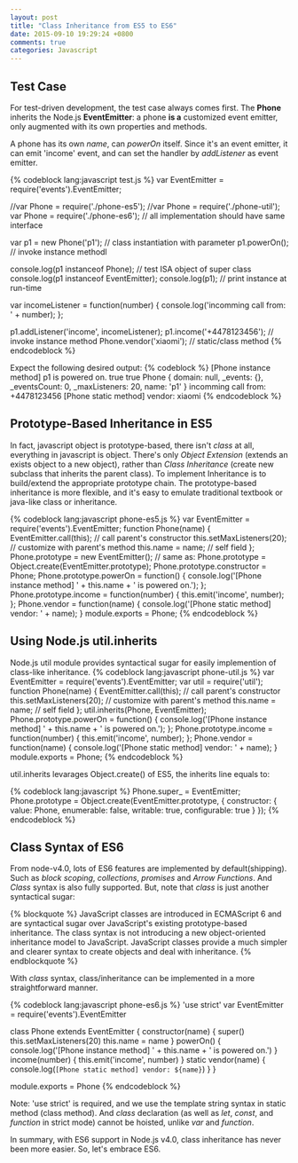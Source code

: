 ```yaml
---
layout: post
title: "Class Inheritance from ES5 to ES6"
date: 2015-09-10 19:29:24 +0800
comments: true
categories: Javascript
---
```


## Test Case
For test-driven development, the test case always comes first. The **Phone** inherits the Node.js **EventEmitter**: a phone **is a** customized event emitter, only augmented with its own properties and methods.

A phone has its own *name*, can *powerOn* itself.
Since it's an event emitter, it can emit 'income' event, and can set the handler by *addListener* as event emitter.

{% codeblock lang:javascript test.js %}
var EventEmitter = require('events').EventEmitter;

//var Phone = require('./phone-es5');
//var Phone = require('./phone-util');
var Phone = require('./phone-es6');   // all implementation should have same interface

var p1 = new Phone('p1');             // class instantiation with parameter
p1.powerOn();                         // invoke instance methodl

console.log(p1 instanceof Phone);     // test ISA object of super class
console.log(p1 instanceof EventEmitter);
console.log(p1);                      // print instance at run-time

var incomeListener = function(number) {
    console.log('incomming call from: ' + number);
};

p1.addListener('income', incomeListener);
p1.income('+4478123456');             // invoke instance method
Phone.vendor('xiaomi');               // static/class method
{% endcodeblock %}

Expect the following desired output:
{% codeblock %}
[Phone instance method] p1 is powered on.
true
true
Phone {
  domain: null,
  _events: {},
  _eventsCount: 0,
  _maxListeners: 20,
  name: 'p1' }
incomming call from: +4478123456
[Phone static method] vendor: xiaomi
{% endcodeblock %}

## Prototype-Based Inheritance in ES5
In fact, javascript object is prototype-based, there isn't *class* at all, everything in javascript is object.
There's only *Object Extension* (extends an exists object to a new object), rather than *Class Inheritance* (create new subclass that inherits the parent class).
To implement Inheritance is to build/extend the appropriate prototype chain.
The prototype-based inheritance is more flexible, and it's easy to emulate traditional textbook or java-like class or inheritance.

{% codeblock lang:javascript phone-es5.js %}
var EventEmitter = require('events').EventEmitter;
function Phone(name) {
  EventEmitter.call(this);    // call parent's constructor
  this.setMaxListeners(20);   // customize with parent's method
  this.name = name;           // self field
};
Phone.prototype = new EventEmitter();
// same as: Phone.prototype = Object.create(EventEmitter.prototype);
Phone.prototype.constructor = Phone;
Phone.prototype.powerOn = function() {
  console.log('[Phone instance method] ' + this.name + ' is powered on.');
};
Phone.prototype.income = function(number) {
  this.emit('income', number);
};
Phone.vendor = function(name) {
  console.log('[Phone static method] vendor: ' + name);
}
module.exports = Phone;
{% endcodeblock %}

## Using Node.js util.inherits
Node.js util module provides syntactical sugar for easily implemention of class-like inheritance.
{% codeblock lang:javascript phone-util.js %}
var EventEmitter = require('events').EventEmitter;
var util = require('util');
function Phone(name) {
  EventEmitter.call(this);    // call parent's constructor
  this.setMaxListeners(20);   // customize with parent's method
  this.name = name;           // self field
};
util.inherits(Phone, EventEmitter);
Phone.prototype.powerOn = function() {
  console.log('[Phone instance method] ' + this.name + ' is powered on.');
};
Phone.prototype.income = function(number) {
  this.emit('income', number);
};
Phone.vendor = function(name) {
  console.log('[Phone static method] vendor: ' + name);
}
module.exports = Phone;
{% endcodeblock %}

util.inherits levarages Object.create() of ES5, the inherits line equals to:

{% codeblock lang:javascript %}
Phone.super_ = EventEmitter;
Phone.prototype = Object.create(EventEmitter.prototype, {
  constructor: {
    value: Phone,
    enumerable: false,
    writable: true,
    configurable: true
  }
});
{% endcodeblock %}

## Class Syntax of ES6
From node-v4.0, lots of ES6 features are implemented by default(shipping). Such as *block scoping*, *collections*, *promises* and *Arrow Functions*. And *Class* syntax is also fully supported. But, note that *class* is just another syntactical sugar:

{% blockquote %}
JavaScript classes are introduced in ECMAScript 6 and are syntactical sugar over JavaScript's existing prototype-based inheritance.
The class syntax is not introducing a new object-oriented inheritance model to JavaScript.
JavaScript classes provide a much simpler and clearer syntax to create objects and deal with inheritance.
{% endblockquote %}

With *class* syntax, class/inheritance can be implemented in a more straightforward manner.

{% codeblock lang:javascript phone-es6.js %}
'use strict'
var EventEmitter = require('events').EventEmitter

class Phone extends EventEmitter {
  constructor(name) {
    super()
    this.setMaxListeners(20)
    this.name = name
  }
  powerOn() {
    console.log('[Phone instance method] ' + this.name + ' is powered on.')
  }
  income(number) {
    this.emit('income', number)
  }
  static vendor(name) {
    console.log(`[Phone static method] vendor: ${name}`)
  }
}

module.exports = Phone
{% endcodeblock %}

Note: 'use strict' is required, and we use the template string syntax in static method (class method).
And *class* declaration (as well as *let*, *const*, and *function* in strict mode) cannot be hoisted, unlike *var* and *function*.

In summary, with ES6 support in Node.js v4.0, class inheritance has never been more easier. So, let's embrace ES6.
